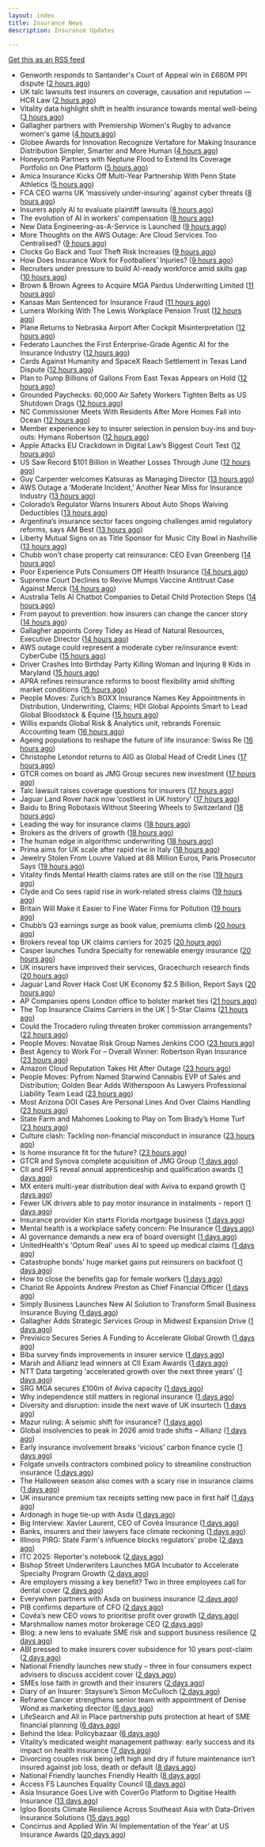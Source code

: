 ```yaml
---
layout: index
title: Insurance News
description: Insurance Updates

---
```


[Get this as an RSS feed](/insurance.rss)

<!-- news_marker starts -->
- Genworth responds to Santander's Court of Appeal win in £680M PPI dispute ([2 hours ago](https://www.insurancebusinessmag.com/uk/news/breaking-news/genworth-responds-to-santanders-court-of-appeal-win-in-680m-ppi-dispute-553972.aspx))
- UK talc lawsuits test insurers on coverage, causation and reputation — HCR Law ([2 hours ago](https://www.insurancebusinessmag.com/uk/news/breaking-news/uk-talc-lawsuits-test-insurers-on-coverage-causation-and-reputation--hcr-law-553971.aspx))
- Vitality data highlight shift in health insurance towards mental well-being ([3 hours ago](https://www.insurancebusinessmag.com/uk/news/breaking-news/vitality-data-highlight-shift-in-health-insurance-towards-mental-wellbeing-553967.aspx))
- Gallagher partners with Premiership Women's Rugby to advance women's game ([4 hours ago](https://www.insurancebusinessmag.com/uk/news/breaking-news/gallagher-partners-with-premiership-womens-rugby-to-advance-womens-game-553966.aspx))
- Globee Awards for Innovation Recognize Vertafore for Making Insurance Distribution Simpler, Smarter and More Human ([4 hours ago](https://www.insurtechinsights.com/globee-awards-for-innovation-recognize-vertafore-for-making-insurance-distribution-simpler-smarter-and-more-human/))
- Honeycomb Partners with Neptune Flood to Extend Its Coverage Portfolio on One Platform ([5 hours ago](https://www.insurtechinsights.com/honeycomb-partners-with-neptune-flood-to-extend-its-coverage-portfolio-on-one-platform/))
- Amica Insurance Kicks Off Multi-Year Partnership With Penn State Athletics ([5 hours ago](https://www.insurtechinsights.com/amica-insurance-kicks-off-multi-year-partnership-with-penn-state-athletics/))
- FCA CEO warns UK ‘massively under-insuring’ against cyber threats ([8 hours ago](https://www.postonline.co.uk/regulation/7959264/fca-ceo-warns-uk-%E2%80%98massively-under-insuring%E2%80%99-against-cyber-threats))
- Insurers apply AI to evaluate plaintiff lawsuits ([8 hours ago](https://www.dig-in.com/news/insurers-apply-ai-to-evaluate-plaintiff-lawsuits))
- The evolution of AI in workers' compensation ([8 hours ago](https://www.dig-in.com/opinion/the-evolution-of-ai-in-workers-compensation))
- New Data Engineering-as-A-Service is Launched ([9 hours ago](https://insurance-edge.net/2025/10/22/new-data-engineering-as-a-service-is-launched/))
- More Thoughts on the AWS Outage: Are Cloud Services Too Centralised? ([9 hours ago](https://insurance-edge.net/2025/10/22/more-thoughts-on-the-aws-outage-are-cloud-services-too-centralised/))
- Clocks Go Back and Tool Theft Risk Increases ([9 hours ago](https://insurance-edge.net/2025/10/22/clocks-go-back-and-tool-theft-risk-increases/))
- How Does Insurance Work for Footballers’ Injuries? ([9 hours ago](https://insurance-edge.net/2025/10/22/how-does-insurance-work-for-footballers-injuries/))
- Recruiters under pressure to build AI-ready workforce amid skills gap ([10 hours ago](https://www.insurancebusinessmag.com/uk/business-strategy/recruiters-under-pressure-to-build-aiready-workforce-amid-skills-gap-553936.aspx))
- Brown & Brown Agrees to Acquire MGA Pardus Underwriting Limited ([11 hours ago](https://www.insurtechinsights.com/brown-brown-agrees-to-acquire-mga-pardus-underwriting-limited/))
- Kansas Man Sentenced for Insurance Fraud ([11 hours ago](https://www.insurancejournal.com/news/midwest/2025/10/22/844774.htm))
- Lumera Working With The Lewis Workplace Pension Trust ([12 hours ago](https://insurance-edge.net/2025/10/22/lumera-working-with-the-lewis-workplace-pension-trust/))
- Plane Returns to Nebraska Airport After Cockpit Misinterpretation ([12 hours ago](https://www.insurancejournal.com/news/midwest/2025/10/22/844770.htm))
- Federato Launches the First Enterprise-Grade Agentic AI for the Insurance Industry ([12 hours ago](https://www.insurtechinsights.com/federato-launches-the-first-enterprise-grade-agentic-ai-for-the-insurance-industry/))
- Cards Against Humanity and SpaceX Reach Settlement in Texas Land Dispute ([12 hours ago](https://www.insurancejournal.com/news/southcentral/2025/10/22/844767.htm))
- Plan to Pump Billions of Gallons From East Texas Appears on Hold ([12 hours ago](https://www.insurancejournal.com/news/southcentral/2025/10/22/844763.htm))
- Grounded Paychecks: 60,000 Air Safety Workers Tighten Belts as US Shutdown Drags ([12 hours ago](https://www.insurancejournal.com/news/national/2025/10/22/844760.htm))
- NC Commissioner Meets With Residents After More Homes Fall into Ocean ([12 hours ago](https://www.insurancejournal.com/news/southeast/2025/10/22/844757.htm))
- Member experience key to insurer selection in pension buy-ins and buy-outs: Hymans Robertson ([12 hours ago](https://www.reinsurancene.ws/member-experience-key-to-insurer-selection-in-pension-buy-ins-and-buy-outs-hymans-robertson/))
- Apple Attacks EU Crackdown in Digital Law’s Biggest Court Test ([12 hours ago](https://www.insurancejournal.com/news/international/2025/10/22/844749.htm))
- US Saw Record $101 Billion in Weather Losses Through June ([12 hours ago](https://www.insurancejournal.com/news/national/2025/10/22/844752.htm))
- Guy Carpenter welcomes Katsuras as Managing Director ([13 hours ago](https://www.reinsurancene.ws/guy-carpenter-welcomes-katsuras-as-managing-director/))
- AWS Outage a ‘Moderate Incident,’ Another Near Miss for Insurance Industry ([13 hours ago](https://www.insurancejournal.com/news/national/2025/10/22/844725.htm))
- Colorado’s Regulator Warns Insurers About Auto Shops Waiving Deductibles ([13 hours ago](https://www.insurancejournal.com/news/west/2025/10/22/844741.htm))
- Argentina’s insurance sector faces ongoing challenges amid regulatory reforms, says AM Best ([13 hours ago](https://www.reinsurancene.ws/argentinas-insurance-sector-faces-ongoing-challenges-amid-regulatory-reforms-says-am-best/))
- Liberty Mutual Signs on as Title Sponsor for Music City Bowl in Nashville ([13 hours ago](https://www.insurancejournal.com/news/southeast/2025/10/22/844732.htm))
- Chubb won’t chase property cat reinsurance: CEO Evan Greenberg ([14 hours ago](https://www.reinsurancene.ws/chubb-wont-chase-property-cat-reinsurance-ceo-evan-greenberg/))
- Poor Experience Puts Consumers Off Health Insurance ([14 hours ago](https://insurance-edge.net/2025/10/22/poor-experience-puts-consumers-off-health-insurance/))
- Supreme Court Declines to Revive Mumps Vaccine Antitrust Case Against Merck ([14 hours ago](https://www.insurancejournal.com/news/east/2025/10/22/844729.htm))
- Australia Tells AI Chatbot Companies to Detail Child Protection Steps ([14 hours ago](https://www.insurancejournal.com/news/international/2025/10/22/844727.htm))
- From payout to prevention: how insurers can change the cancer story ([14 hours ago](https://ifamagazine.com/from-payout-to-prevention-how-insurers-can-change-the-cancer-story/))
- Gallagher appoints Corey Tidey as Head of Natural Resources, Executive Director ([14 hours ago](https://www.reinsurancene.ws/gallagher-appoints-corey-tidey-as-head-of-natural-resources-executive-director/))
- AWS outage could represent a moderate cyber re/insurance event: CyberCube ([15 hours ago](https://www.reinsurancene.ws/aws-outage-could-represent-a-moderate-cyber-re-insurance-event-cybercube/))
- Driver Crashes Into Birthday Party Killing Woman and Injuring 8 Kids in Maryland ([15 hours ago](https://www.insurancejournal.com/news/east/2025/10/22/844721.htm))
- APRA refines reinsurance reforms to boost flexibility amid shifting market conditions ([15 hours ago](https://www.reinsurancene.ws/apra-refines-reinsurance-reforms-to-boost-flexibility-amid-shifting-market-conditions/))
- People Moves: Zurich’s BOXX Insurance Names Key Appointments in Distribution, Underwriting, Claims; HDI Global Appoints Smart to Lead Global Bloodstock & Equine ([15 hours ago](https://www.insurancejournal.com/news/international/2025/10/22/844713.htm))
- Willis expands Global Risk & Analytics unit, rebrands Forensic Accounting team ([16 hours ago](https://www.reinsurancene.ws/willis-expands-global-risk-analytics-unit-rebrands-forensic-accounting-team/))
- Ageing populations to reshape the future of life insurance: Swiss Re ([16 hours ago](https://www.reinsurancene.ws/ageing-populations-to-reshape-the-future-of-life-insurance-swiss-re/))
- Christophe Letondot returns to AIG as Global Head of Credit Lines ([17 hours ago](https://www.reinsurancene.ws/christophe-letondot-returns-to-aig-as-global-head-of-credit-lines/))
- GTCR comes on board as JMG Group secures new investment ([17 hours ago](https://www.postonline.co.uk/broker/7959250/gtcr-comes-on-board-as-jmg-group-secures-new-investment))
- Talc lawsuit raises coverage questions for insurers ([17 hours ago](https://www.postonline.co.uk/commercial/7959251/talc-lawsuit-raises-coverage-questions-for-insurers))
- Jaguar Land Rover hack now ‘costliest in UK history’ ([17 hours ago](https://www.postonline.co.uk/news/7959253/jaguar-land-rover-hack-now-%E2%80%98costliest-in-uk-history%E2%80%99))
- Baidu to Bring Robotaxis Without Steering Wheels to Switzerland ([18 hours ago](https://www.insurancejournal.com/news/international/2025/10/22/844709.htm))
- Leading the way for insurance claims ([18 hours ago](https://www.insurancebusinessmag.com/uk/tv/leading-the-way-for-insurance-claims-553875.aspx))
- Brokers as the drivers of growth ([18 hours ago](https://www.insurancebusinessmag.com/uk/news/columns/brokers-as-the-drivers-of-growth-553874.aspx))
- The human edge in algorithmic underwriting ([18 hours ago](https://www.insurancebusinessmag.com/uk/news/technology/the-human-edge-in-algorithmic-underwriting-553873.aspx))
- Prima aims for UK scale after rapid rise in Italy ([18 hours ago](https://www.postonline.co.uk/news/7959238/prima-aims-for-uk-scale-after-rapid-rise-in-italy))
- Jewelry Stolen From Louvre Valued at 88 Million Euros, Paris Prosecutor Says ([19 hours ago](https://www.insurancejournal.com/news/international/2025/10/22/844689.htm))
- Vitality finds Mental Health claims rates are still on the rise ([19 hours ago](https://ifamagazine.com/vitality-finds-mental-health-claims-rates-are-still-on-the-rise/))
- Clyde and Co sees rapid rise in work-related stress claims ([19 hours ago](https://www.postonline.co.uk/commercial/7959240/clyde-and-co-sees-rapid-rise-in-work-related-stress-claims))
- Britain Will Make it Easier to Fine Water Firms for Pollution ([19 hours ago](https://www.insurancejournal.com/news/international/2025/10/22/844694.htm))
- Chubb’s Q3 earnings surge as book value, premiums climb ([20 hours ago](https://www.insurancebusinessmag.com/uk/news/breaking-news/chubbs-q3-earnings-surge-as-book-value-premiums-climb-553846.aspx))
- Brokers reveal top UK claims carriers for 2025 ([20 hours ago](https://www.insurancebusinessmag.com/uk/news/claims/brokers-reveal-top-uk-claims-carriers-for-2025-553843.aspx))
- Casper launches Tundra Specialty for renewable energy insurance ([20 hours ago](https://www.insurancebusinessmag.com/uk/news/breaking-news/casper-launches-tundra-specialty-for-renewable-energy-insurance-553838.aspx))
- UK insurers have improved their services, Gracechurch research finds ([20 hours ago](https://www.insurancebusinessmag.com/uk/news/breaking-news/uk-insurers-have-improved-their-services-gracechurch-research-finds-553835.aspx))
- Jaguar Land Rover Hack Cost UK Economy $2.5 Billion, Report Says ([20 hours ago](https://www.insurancejournal.com/news/international/2025/10/22/844686.htm))
- AP Companies opens London office to bolster market ties ([21 hours ago](https://www.insurancebusinessmag.com/uk/news/breaking-news/ap-companies-opens-london-office-to-bolster-market-ties-553834.aspx))
- The Top Insurance Claims Carriers in the UK | 5-Star Claims ([21 hours ago](https://www.insurancebusinessmag.com/uk/best-insurance/the-top-insurance-claims-carriers-in-the-uk--5star-claims-552040.aspx))
- Could the Trocadero ruling threaten broker commission arrangements? ([22 hours ago](https://www.postonline.co.uk/broker/7958897/could-the-trocadero-ruling-threaten-broker-commission-arrangements))
- People Moves: Novatae Risk Group Names Jenkins COO ([23 hours ago](https://www.insurancejournal.com/news/national/2025/10/22/844475.htm))
- Best Agency to Work For – Overall Winner: Robertson Ryan Insurance ([23 hours ago](https://www.insurancejournal.com/news/national/2025/10/22/844655.htm))
- Amazon Cloud Reputation Takes Hit After Outage ([23 hours ago](https://www.insurancejournal.com/news/national/2025/10/22/844621.htm))
- People Moves: Pyfrom Named Starwind Cannabis EVP of Sales and Distribution; Golden Bear Adds Witherspoon As Lawyers Professional Liability Team Lead ([23 hours ago](https://www.insurancejournal.com/news/west/2025/10/22/844633.htm))
- Most Arizona DOI Cases Are Personal Lines And Over Claims Handling ([23 hours ago](https://www.insurancejournal.com/news/west/2025/10/22/844661.htm))
- State Farm and Mahomes Looking to Play on Tom Brady’s Home Turf ([23 hours ago](https://www.insurancejournal.com/news/east/2025/10/22/844675.htm))
- Culture clash: Tackling non-financial misconduct in insurance ([23 hours ago](https://www.postonline.co.uk/regulation/7958979/culture-clash-tackling-non-financial-misconduct-in-insurance))
- Is home insurance fit for the future? ([23 hours ago](https://www.postonline.co.uk/personal/7959041/is-home-insurance-fit-for-the-future))
- GTCR and Synova complete acquisition of JMG Group ([1 days ago](https://www.insurancebusinessmag.com/uk/news/mergers-acquisitions/gtcr-and-synova-complete-acquisition-of-jmg-group-553807.aspx))
- CII and PFS reveal annual apprenticeship and qualification awards ([1 days ago](https://www.insurancebusinessmag.com/uk/news/breaking-news/cii-and-pfs-reveal-annual-apprenticeship-and-qualification-awards-553805.aspx))
- MX enters multi-year distribution deal with Aviva to expand growth ([1 days ago](https://www.insurancebusinessmag.com/uk/news/breaking-news/mx-enters-multiyear-distribution-deal-with-aviva-to-expand-growth-553801.aspx))
- Fewer UK drivers able to pay motor insurance in instalments - report ([1 days ago](https://www.insurancebusinessmag.com/uk/news/auto-motor/fewer-uk-drivers-able-to-pay-motor-insurance-in-instalments--report-553798.aspx))
- Insurance provider Kin starts Florida mortgage business ([1 days ago](https://www.dig-in.com/news/insurance-provider-kin-starts-florida-mortgage-business))
- Mental health is a workplace safety concern: Pie Insurance ([1 days ago](https://www.dig-in.com/news/mental-health-is-a-workplace-safety-concern-pie-insurance))
- AI governance demands a new era of board oversight ([1 days ago](https://www.dig-in.com/opinion/ai-governance-demands-a-new-era-of-oversight))
- UnitedHealth's 'Optum Real' uses AI to speed up medical claims ([1 days ago](https://www.dig-in.com/articles/unitedhealth-uses-ai-to-speed-up-medical-claims))
- Catastrophe bonds' huge market gains put reinsurers on backfoot ([1 days ago](https://www.dig-in.com/articles/catastrophe-bonds-huge-market-gains-reinsurers-on-backfoot))
- How to close the benefits gap for female workers ([1 days ago](https://www.dig-in.com/news/how-to-close-the-benefits-gap-for-female-workers))
- Chariot Re Appoints Andrew Preston as Chief Financial Officer ([1 days ago](https://www.insurtechinsights.com/chariot-re-appoints-andrew-preston-as-chief-financial-officer/))
- Simply Business Launches New AI Solution to Transform Small Business Insurance Buying ([1 days ago](https://www.insurtechinsights.com/simply-business-launches-new-ai-solution-to-transform-small-business-insurance-buying/))
- Gallagher Adds Strategic Services Group in Midwest Expansion Drive ([1 days ago](https://www.insurtechinsights.com/gallagher-adds-strategic-services-group-in-midwest-expansion-drive/))
- Previsico Secures Series A Funding to Accelerate Global Growth ([1 days ago](https://www.insurtechinsights.com/previsico-secures-series-a-funding-to-accelerate-global-growth/))
- Biba survey finds improvements in insurer service ([1 days ago](https://www.postonline.co.uk/news/7959244/biba-survey-finds-improvements-in-insurer-service))
- Marsh and Allianz lead winners at CII Exam Awards ([1 days ago](https://www.postonline.co.uk/people/7959243/marsh-and-allianz-lead-winners-at-cii-exam-awards))
- NTT Data targeting ‘accelerated growth over the next three years’ ([1 days ago](https://www.postonline.co.uk/news/7959241/ntt-data-targeting-%E2%80%98accelerated-growth-over-the-next-three-years%E2%80%99))
- SRG MGA secures £100m of Aviva capacity ([1 days ago](https://www.postonline.co.uk/news/7959242/srg-mga-secures-%C2%A3100m-of-aviva-capacity))
- Why independence still matters in regional insurance ([1 days ago](https://www.insurancebusinessmag.com/uk/news/breaking-news/why-independence-still-matters-in-regional-insurance-553717.aspx))
- Diversity and disruption: inside the next wave of UK insurtech ([1 days ago](https://www.insurancebusinessmag.com/uk/news/technology/diversity-and-disruption-inside-the-next-wave-of-uk-insurtech-553716.aspx))
- Mazur ruling: A seismic shift for insurance? ([1 days ago](https://www.postonline.co.uk/regulation/7959211/mazur-ruling-a-seismic-shift-for-insurance))
- Global insolvencies to peak in 2026 amid trade shifts – Allianz ([1 days ago](https://www.insurancebusinessmag.com/uk/news/breaking-news/global-insolvencies-to-peak-in-2026-amid-trade-shifts--allianz-553699.aspx))
- Early insurance involvement breaks ‘vicious’ carbon finance cycle ([1 days ago](https://www.postonline.co.uk/commercial/7959225/early-insurance-involvement-breaks-%E2%80%98vicious%E2%80%99-carbon-finance-cycle))
- Folgate unveils contractors combined policy to streamline construction insurance ([1 days ago](https://www.insurancebusinessmag.com/uk/news/construction-engineering/folgate-unveils-contractors-combined-policy-to-streamline-construction-insurance-553695.aspx))
- The Halloween season also comes with a scary rise in insurance claims ([1 days ago](https://www.insurancebusinessmag.com/uk/news/claims/the-halloween-season-also-comes-with-a-scary-rise-in-insurance-claims-553692.aspx))
- UK insurance premium tax receipts setting new pace in first half ([1 days ago](https://www.insurancebusinessmag.com/uk/news/life-insurance/uk-insurance-premium-tax-receipts-setting-new-pace-in-first-half-553691.aspx))
- Ardonagh in huge tie-up with Asda ([1 days ago](https://www.insurancebusinessmag.com/uk/news/breaking-news/ardonagh-in-huge-tieup-with-asda-553677.aspx))
- Big Interview: Xavier Laurent, CEO of Covéa Insurance ([1 days ago](https://www.postonline.co.uk/personal/7959227/big-interview-xavier-laurent-ceo-of-cov%C3%A9a-insurance))
- Banks, insurers and their lawyers face climate reckoning ([1 days ago](https://www.postonline.co.uk/regulation/7959115/banks-insurers-and-their-lawyers-face-climate-reckoning))
- Illinois PIRG: State Farm's influence blocks regulators' probe ([2 days ago](https://www.dig-in.com/news/illinois-pirg-state-farms-influence-blocks-regulators))
- ITC 2025: Reporter's notebook ([2 days ago](https://www.dig-in.com/news/itc-2025-reporters-notebook))
- Bishop Street Underwriters Launches MGA Incubator to Accelerate Specialty Program Growth ([2 days ago](https://www.insurtechinsights.com/bishop-street-underwriters-launches-mga-incubator-to-accelerate-specialty-program-growth/))
- Are employers missing a key benefit? Two in three employees call for dental cover ([2 days ago](https://ifamagazine.com/are-employers-missing-a-key-benefit-two-in-three-employees-call-for-dental-cover/))
- Everywhen partners with Asda on business insurance ([2 days ago](https://www.postonline.co.uk/commercial/7959237/everywhen-partners-with-asda-on-business-insurance))
- PIB confirms departure of CFO ([2 days ago](https://www.postonline.co.uk/news/7959236/pib-confirms-departure-of-cfo))
- Covéa’s new CEO vows to prioritise profit over growth ([2 days ago](https://www.postonline.co.uk/news/7959229/cov%C3%A9a%E2%80%99s-new-ceo-vows-to-prioritise-profit-over-growth))
- Marshmallow names motor brokerage CEO ([2 days ago](https://www.postonline.co.uk/people/7959234/marshmallow-names-motor-brokerage-ceo))
- Blog: a new lens to evaluate SME risk and support business resilience ([2 days ago](https://www.postonline.co.uk/market-access/7959213/blog-a-new-lens-to-evaluate-sme-risk-and-support-business-resilience))
- ABI pressed to make insurers cover subsidence for 10 years post-claim ([2 days ago](https://www.postonline.co.uk/claims/7959230/abi-pressed-to-make-insurers-cover-subsidence-for-10-years-post-claim))
- National Friendly launches new study – three in four consumers expect advisers to discuss accident cover ([2 days ago](https://ifamagazine.com/national-friendly-launches-new-study-three-in-four-consumers-expect-advisers-to-discuss-accident-cover/))
- SMEs lose faith in growth and their insurers ([2 days ago](https://www.postonline.co.uk/claims/7959028/smes-lose-faith-in-growth-and-their-insurers))
- Diary of an Insurer: Staysure’s Simon McCulloch ([2 days ago](https://www.postonline.co.uk/personal/7958935/diary-of-an-insurer-staysure%E2%80%99s-simon-mcculloch))
- Reframe Cancer strengthens senior team with appointment of Denise Wond as marketing director ([6 days ago](https://ifamagazine.com/reframe-cancer-strengthens-senior-team-with-appointment-of-denise-wond-as-marketing-director/))
- LifeSearch and All in Place partnership puts protection at heart of SME financial planning ([6 days ago](https://ifamagazine.com/lifesearch-and-all-in-place-partnership-puts-protection-at-heart-of-sme-financial-planning/))
- Behind the Idea: Policybazaar ([6 days ago](https://thefintechtimes.com/behind-the-idea-policybazaar/))
- Vitality’s medicated weight management pathway: early success and its impact on health insurance ([7 days ago](https://ifamagazine.com/vitalitys-medicated-weight-management-pathway-early-success-and-its-impact-on-health-insurance/))
- Divorcing couples risk being left high and dry if future maintenance isn’t insured against job loss, death or default ([8 days ago](https://ifamagazine.com/divorcing-couples-risk-being-left-high-and-dry-if-future-maintenance-isnt-insured-against-job-loss-death-or-default/))
- National Friendly launches Friendly Health ([8 days ago](https://ifamagazine.com/national-friendly-launches-friendly-health/))
- Access FS Launches Equality Council ([8 days ago](https://ifamagazine.com/access-fs-launches-equality-council/))
- Asia Insurance Goes Live with CoverGo Platform to Digitise Health Insurance ([13 days ago](https://thefintechtimes.com/asia-insurance-goes-live-with-covergo-platform-to-digitise-health-insurance/))
- Igloo Boosts Climate Resilience Across Southeast Asia with Data-Driven Insurance Solutions ([15 days ago](https://thefintechtimes.com/igloo-boosts-climate-resilience-across-southeast-asia-with-data-driven-insurance-solutions/))
- Concirrus and Applied Win ‘AI Implementation of the Year’ at US Insurance Awards ([20 days ago](https://thefintechtimes.com/concirrus-ai-cuts-aviation-underwriting-time-from-36-hours-to-minutes-for-applied-aviation/))

<!-- news_marker ends -->